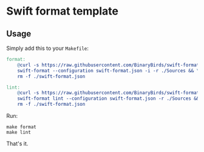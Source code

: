 # Swift format template

## Usage

Simply add this to your `Makefile`:

```makefile
format:
	@curl -s https://raw.githubusercontent.com/BinaryBirds/swift-format-template/main/config.json >> swift-format.json && \
	swift-format --configuration swift-format.json -i -r ./Sources && \
	rm -f ./swift-format.json

lint:
	@curl -s https://raw.githubusercontent.com/BinaryBirds/swift-format-template/main/config.json >> swift-format.json && \
	swift-format lint --configuration swift-format.json -r ./Sources && \
	rm -f ./swift-format.json
```

Run: 

```shell
make format
make lint
```

That's it.